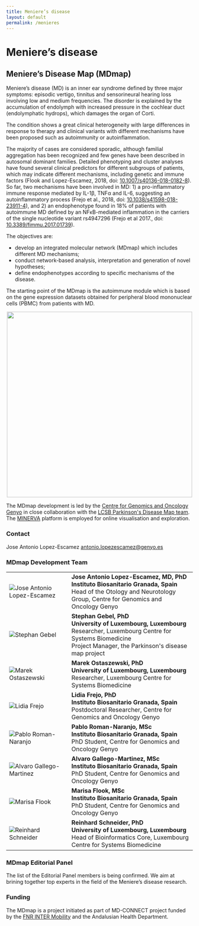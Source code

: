 ```yaml
---
title: Meniere’s disease
layout: default
permalink: /menieres
---
```


# Meniere’s disease

## Meniere’s Disease Map (MDmap)

Meniere’s disease (MD) is an inner ear syndrome defined by three major symptoms: episodic vertigo, tinnitus and sensorineural hearing loss involving low and medium frequencies. The disorder is explained by the accumulation of endolymph with increased pressure in the cochlear duct (endolymphatic hydrops), which damages the organ of Corti.  

The condition shows a great clinical heterogeneity with large differences in response to therapy and clinical variants with different mechanisms have been proposed such as autoimmunity or autoinflammation.  

The majority of cases are considered sporadic, although familial aggregation has been recognized and few genes have been described in autosomal dominant families. Detailed phenotyping and cluster analyses have found several clinical predictors for different subgroups of patients, which may indicate different mechanisms, including genetic and immune factors (Flook and Lopez-Escamez, 2018, doi: [10.1007/s40136-018-0182-8](https://doi.org/10.1007/s40136-018-0182-8)). So far, two mechanisms have been involved in MD: 1) a pro-inflammatory immune response mediated by IL-1β, TNFα and IL-6, suggesting an autoinflammatory process (Frejo et al., 2018, doi: [10.1038/s41598-018-23911-4](https://doi.org/10.1038/s41598-018-23911-4)), and 2) an endophenotype found in 18% of patients with autoimmune MD defined by an NFκB-mediated inflammation in the carriers of the single nucleotide variant rs4947296 (Frejo et al 2017., doi: [10.3389/fimmu.2017.01739](https://doi.org/10.3389/fimmu.2017.01739)).  

The objectives are:
* develop an integrated molecular network (MDmap) which includes different MD mechanisms;
* conduct network-based analysis, interpretation and generation of novel hypotheses;
* define endophenotypes according to specific mechanisms of the disease.  

The starting point of the MDmap is the autoimmune module which is based on the gene expression datasets obtained for peripheral blood mononuclear cells (PBMC) from patients with MD.

<p align="center"><img src="../images/projects/menieres-introduction.png" width="500"/></p>

The MDmap development is led by the [Centre for Genomics and Oncology Genyo](http://www.genyo.es/en/content/centre) in close collaboration with the [LCSB Parkinson's Disease Map team](https://wwwfr.uni.lu/lcsb/research/parkinson_s_disease_map). The [MINERVA](http://r3lab.uni.lu/web/minerva-website/) platform is employed for online visualisation and exploration.  

### Contact 

Jose Antonio Lopez-Escamez [antonio.lopezescamez@genyo.es](mailto:antonio.lopezescamez@genyo.es)

### MDmap Development Team 

<table>
<tr>
<td><img src="../images/team/JoseAntonioLopezEscamez.jpg" alt="Jose Antonio Lopez-Escamez" /></td>
<td><strong>Jose Antonio Lopez-Escamez, MD, PhD</strong><br /><strong>Instituto Biosanitario Granada, Spain
</strong><br />Head of the Otology and Neurotology Group, Centre for Genomics and Oncology Genyo<br /></td>
</tr>
<tr>
<td><img src="../images/team/StephanGebel.jpg" alt="Stephan Gebel" /></td>
<td><strong>Stephan Gebel, PhD</strong><br /><strong>University of Luxembourg, Luxembourg
</strong><br />Researcher, Luxembourg Centre for Systems Biomedicine<br />
Project Manager, the Parkinson's disease map project<br /></td>
</tr>
<tr>
<td><img src="../images/team/MarekOstaszewski.jpg" alt="Marek Ostaszewski" /></td>
<td><strong>Marek Ostaszewski, PhD</strong><br /><strong>University of Luxembourg, Luxembourg
</strong><br />Researcher, Luxembourg Centre for Systems Biomedicine<br /></td>
</tr>
<tr>
<td><img src="../images/team/LidiaFrejo.jpg" alt="Lidia Frejo" /></td>
<td><strong>Lidia Frejo, PhD</strong><br /><strong>Instituto Biosanitario Granada, Spain
</strong><br />Postdoctoral Researcher, Centre for Genomics and Oncology Genyo<br /></td>
</tr>
<tr>
<td><img src="../images/team/PabloRomanNaranjo.jpg" alt="Pablo Roman-Naranjo" /></td>
<td><strong>Pablo Roman-Naranjo, MSc</strong><br /><strong>Instituto Biosanitario Granada, Spain
</strong><br />PhD Student, Centre for Genomics and Oncology Genyo<br /></td>
</tr>
<tr>
<td><img src="../images/team/AlvaroGallegoMartinez.jpg" alt="Alvaro Gallego-Martinez" /></td>
<td><strong>Alvaro Gallego-Martinez, MSc</strong><br /><strong>Instituto Biosanitario Granada, Spain
</strong><br />PhD Student, Centre for Genomics and Oncology Genyo<br /></td>
</tr>
<tr>
<td><img src="../images/team/MarisaFlook.jpg" alt="Marisa Flook" /></td>
<td><strong>Marisa Flook, MSc</strong><br /><strong>Instituto Biosanitario Granada, Spain
</strong><br />PhD Student, Centre for Genomics and Oncology Genyo<br /></td>
</tr>
<tr>
<td><img src="../images/team/ReinhardSchneider.jpg" alt="Reinhard Schneider" /></td>
<td><strong>Reinhard Schneider, PhD</strong><br /><strong>University of Luxembourg, Luxembourg
</strong><br />Head of Bioinformatics Core, Luxembourg Centre for Systems Biomedicine<br /></td>
</tr>
</table>

### MDmap Editorial Panel 

The list of the Editorial Panel members is being confirmed. We aim at brining together top experts in the field of the Meniere’s disease research.

### Funding

The MDmap is a project initiated as part of MD-CONNECT project funded by the [FNR INTER Mobility](https://www.fnr.lu/funding-instruments/inter-mobility/) and the Andalusian Health Department.
